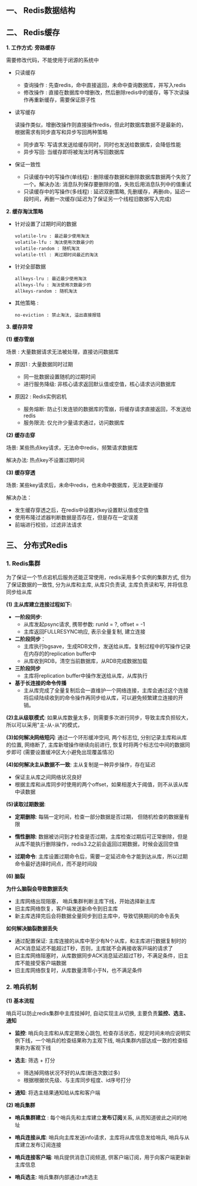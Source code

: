 

## 一、 Redis数据结构



## 二、 Redis缓存


**1. 工作方式: 旁路缓存**

需要修改代码，不能使用于闭源的系统中

+ 只读缓存
  + 查询操作 : 先查redis，命中直接返回，未命中查询数据库，并写入redis
  + 修改操作 : 直接在数据库中增删改，然后删除redis中的缓存，等下次读操作再重新缓存，需要保证原子性

+ 读写缓存

  读操作类似，增删改操作则直接操作redis，但此时数据库数据不是最新的，根据需求有同步直写和异步写回两种策略
  + 同步直写: 写请求发送给缓存同时，同时也发送给数据库，会降低性能
  + 异步写回: 当缓存即将被淘汰时再写回数据库

+ 保证一致性

    + 只读缓存中的写操作(单线程) : 删除缓存数据和删除数据库数据两个失败了一个。解决办法: 消息队列保存要删除的值，失败后用消息队列中的值重试
    + 只读缓存中的写操作(多线程) : 延迟双删策略, 先删缓存，再删db，延迟一段时间，再删一次缓存(延迟为了保证另一个线程旧数据写入完成)



**2. 缓存淘汰策略**

+ 针对设置了过期时间的数据

    ```
    volatile-lru : 最近最少使用淘汰
    volatile-lfu : 淘汰使用次数最少的
    volatile-random : 随机淘汰
    volatile-ttl : 离过期时间最近的淘汰
    ```    

+ 针对全部数据

    ```
    allkeys-lru : 最近最少使用淘汰
    allkeys-lfu : 淘汰使用次数最少的
    allkeys-random : 随机淘汰
    ```

+ 其他策略 : 

    ```
    no-eviction : 禁止淘汰, 溢出直接报错
    ```

**3. 缓存异常**


**(1) 缓存雪崩**

场景 : 大量数据请求无法被处理，直接访问数据库

+ 原因1 : 大量数据同时过期
  + 同一批数据设置随机的过期时间
  + 进行服务降级: 非核心请求返回默认值或空值，核心请求访问数据库

+ 原因2 : Redis实例宕机
  + 服务熔断: 防止引发连锁的数据库的雪崩，将缓存请求直接返回，不发送给redis
  + 服务限流: 仅允许少量请求通过，访问数据库

**(2) 缓存击穿**

场景: 某些热点key请求，无法命中redis，频繁请求数据库

解决办法: 热点key不设置过期时间

**(3) 缓存穿透**

场景: 某些key请求后，未命中redis，也未命中数据库，无法更新缓存

解决办法：

+ 发生缓存穿透之后，在redis中设置对key设置默认值或空值
+ 使用布隆过滤器判断数据是否存在，但是存在一定误差
+ 前端进行校验，过滤非法请求


## 三、 分布式Redis

### 1. Redis集群

为了保证一个节点宕机后服务还能正常使用，redis采用多个实例的集群方式, 但为了保证数据的一致性, 分为从库和主库, 从库只负责读,  主库负责读和写, 并将信息同步给从库
	
**(1) 主从库建立连接过程如下:** 
	
+ **一阶段同步**: 
    + 从库发起psync请求, 携带参数: runId = ?, offset = -1
    + 主库返回FULLRESYNC响应, 表示全量复制, 建立连接
+ **二阶段同步**：
    + 主库执行bgsave，生成RDB文件，发送给从库。复制过程中的写操作记录在内存的的replication buffer中
    + 从库收到RDB，清空当前数据库，从RDB完成数据加载 
+ **三阶段同步**
    + 主库将replication buffer中操作发送给从库，从库执行
+ **基于长连接的命令传播**
  + 主从库完成了全量复制后会⼀直维护⼀个⽹络连接，主库会通过这个连接将后续陆续收到的命令操作再同步给从库，可以避免频繁建⽴连接的开销。

**(2)主从级联模式**: 如果从库数量太多，则需要多次进行同步，导致主库负担较大，所以可以采用"主-从-从"的模式，
	
**(3)如何解决网络短闪**: 通过一个环形缓冲空间, 两个标志位, 分别记录主库和从库的位置, 网络断了, 主库新增操作继续向前进行, 恢复时将两个标志位中间的数据同步即可 (需要设置缓冲区大小避免出现覆盖情况)

**(4)如何解决主从数据不一致**: 主从复制是一种异步操作，存在延迟

+ 保证主从库之间网络状况良好
+ 根据主库和从库同步时使用的两个offset，如果相差大于阈值，则不从该从库中读数据

**(5)读取过期数据**: 

+ **定期删除**: 每隔一定时间，检查一部分数据是否过期， 但随机检查的数据量有限

+ **惰性删除**: 数据被访问到才检查是否过期，主库检查过期后可正常删除，但是从库不能执行删除操作，redis3.2之前会返回过期数据，时候会返回空值

+ **过期命令**: 主库设置过期命令后，需要一定延迟命令才能到达从库，所以过期命令最好选择时间点，而不是时间段

**(6) 脑裂**

**为什么脑裂会导致数据丢失**

+ 主库网络出现阻塞， 哨兵集群判断主库下线，开始选择新主库
+ 旧主库网络恢复，客户端发送新命令到旧主库
+ 新主库选择完后会将数据全量同步到旧主库中，导致切换期间的命令丢失

**如何解决脑裂数据丢失**

+ 通过配置保证: 主库连接的从库中⾄少有N个从库，和主库进⾏数据复制时的ACK消息延迟不能超过T秒，否则，主库就不会再接收客⼾端的请求了
+ 旧主库网络阻塞时，从库数据同步ACK消息延迟超过T秒，不满足条件，旧主库不能接受客户端数据
+ 旧主库网络恢复时，从库数量清零小于N，也不满足条件


	
### 2. 哨兵机制

**(1) 基本流程**

哨兵可以防止redis集群中主库挂掉时, 自动实现主从切换, 主要负责**监控、选主、通知**
	
+ **监控**: 哨兵向主库和从库定期发心跳包, 检查存活状态，规定时间未响应说明实例下线，一个哨兵的检查结果称为主观下线, 哨兵集群内部达成一致的检查结果称为客观下线

+ **选主**: 筛选 + 打分
  + 筛选掉网络状况不好的从库(断连次数过多)
  + 根据根据优先级、与主库同步程度、id序号打分
	
+ **通知**: 将选主结果通知给从库和客户端


**(2) 哨兵集群**

+ **哨兵集群建立** : 每个哨兵先和主库建立**发布订阅**关系, 从而知道彼此之间的地址

+ **哨兵连接从库**: 哨兵向主库发送info请求，主库将从库信息发给哨兵, 哨兵与从库建立发布订阅连接

+ **哨兵连接客户端**: 哨兵提供消息订阅频道, 供客户端订阅，用于向客户端更新新主库信息

+ **哨兵选主**: 哨兵集群内部通过raft选主
